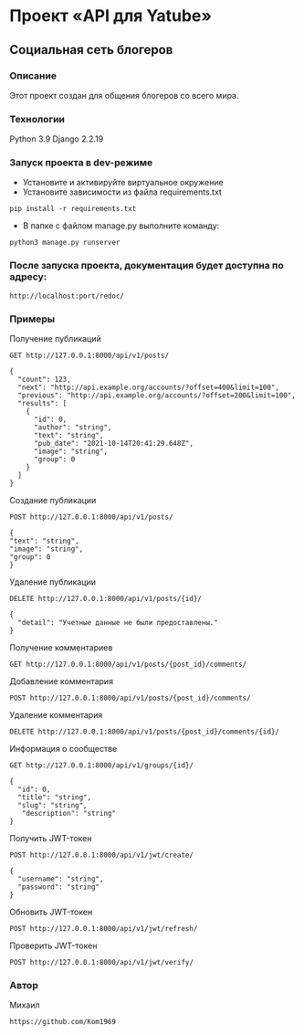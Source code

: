 # Проект «API для Yatube»
## Социальная сеть блогеров
### Описание
Этот проект создан для общения блогеров со всего мира.
### Технологии
Python 3.9
Django 2.2.19
### Запуск проекта в dev-режиме
- Установите и активируйте виртуальное окружение
- Установите зависимости из файла requirements.txt
```
pip install -r requirements.txt
``` 
- В папке с файлом manage.py выполните команду:
```
python3 manage.py runserver
```
### После запуска проекта, документация будет доступна по адресу:
```
http://localhost:port/redoc/
```
### Примеры
Получение публикаций
```
GET http://127.0.0.1:8000/api/v1/posts/
```
```
{
  "count": 123,
  "next": "http://api.example.org/accounts/?offset=400&limit=100",
  "previous": "http://api.example.org/accounts/?offset=200&limit=100",
  "results": [
    {
      "id": 0,
      "author": "string",
      "text": "string",
      "pub_date": "2021-10-14T20:41:29.648Z",
      "image": "string",
      "group": 0
    }
  ]
}
```
Создание публикации
```
POST http://127.0.0.1:8000/api/v1/posts/
```
```
{
"text": "string",
"image": "string",
"group": 0
}
```
Удаление публикации
```
DELETE http://127.0.0.1:8000/api/v1/posts/{id}/
```
```
{
  "detail": "Учетные данные не были предоставлены."
}
```
Получение комментариев
```
GET http://127.0.0.1:8000/api/v1/posts/{post_id}/comments/
```
Добавление комментария
```
POST http://127.0.0.1:8000/api/v1/posts/{post_id}/comments/
```
Удаление комментария
```
DELETE http://127.0.0.1:8000/api/v1/posts/{post_id}/comments/{id}/
```
Информация о сообществе
```
GET http://127.0.0.1:8000/api/v1/groups/{id}/
```
```
{
  "id": 0,
  "title": "string",
  "slug": "string",
   "description": "string"
}
```
Получить JWT-токен
```
POST http://127.0.0.1:8000/api/v1/jwt/create/
```
```
{
  "username": "string",
  "password": "string"
}
```
Обновить JWT-токен
```
POST http://127.0.0.1:8000/api/v1/jwt/refresh/
```
Проверить JWT-токен
```
POST http://127.0.0.1:8000/api/v1/jwt/verify/
```

### Автор
Михаил
```
https://github.com/Kom1969
```
